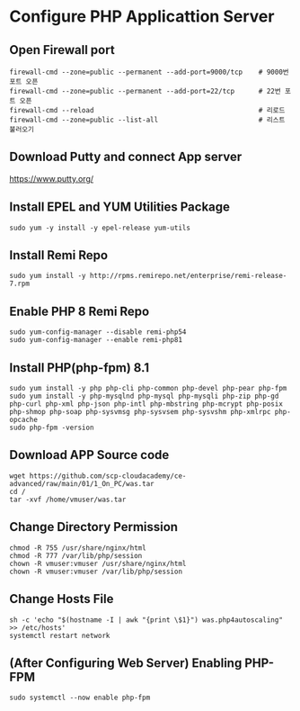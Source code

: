 # Configure PHP Applicattion Server 

## Open Firewall port

```
firewall-cmd --zone=public --permanent --add-port=9000/tcp    # 9000번 포트 오픈
firewall-cmd --zone=public --permanent --add-port=22/tcp      # 22번 포트 오픈
firewall-cmd --reload                                         # 리로드
firewall-cmd --zone=public --list-all                         # 리스트 불러오기
```
## Download Putty and connect App server

https://www.putty.org/

## Install EPEL and YUM Utilities Package

    sudo yum -y install -y epel-release yum-utils

## Install Remi Repo

    sudo yum install -y http://rpms.remirepo.net/enterprise/remi-release-7.rpm

## Enable PHP 8 Remi Repo
    sudo yum-config-manager --disable remi-php54
    sudo yum-config-manager --enable remi-php81

## Install PHP(php-fpm) 8.1

    sudo yum install -y php php-cli php-common php-devel php-pear php-fpm
    sudo yum install -y php-mysqlnd php-mysql php-mysqli php-zip php-gd php-curl php-xml php-json php-intl php-mbstring php-mcrypt php-posix php-shmop php-soap php-sysvmsg php-sysvsem php-sysvshm php-xmlrpc php-opcache
    sudo php-fpm -version

## Download APP Source code 

    wget https://github.com/scp-cloudacademy/ce-advanced/raw/main/01/1_On_PC/was.tar
    cd /
    tar -xvf /home/vmuser/was.tar

## Change Directory Permission

    chmod -R 755 /usr/share/nginx/html
    chmod -R 777 /var/lib/php/session
    chown -R vmuser:vmuser /usr/share/nginx/html
    chown -R vmuser:vmuser /var/lib/php/session

## Change Hosts File 
    sh -c 'echo "$(hostname -I | awk "{print \$1}") was.php4autoscaling" >> /etc/hosts'
    systemctl restart network


## (After Configuring Web Server) Enabling PHP-FPM 

    sudo systemctl --now enable php-fpm
